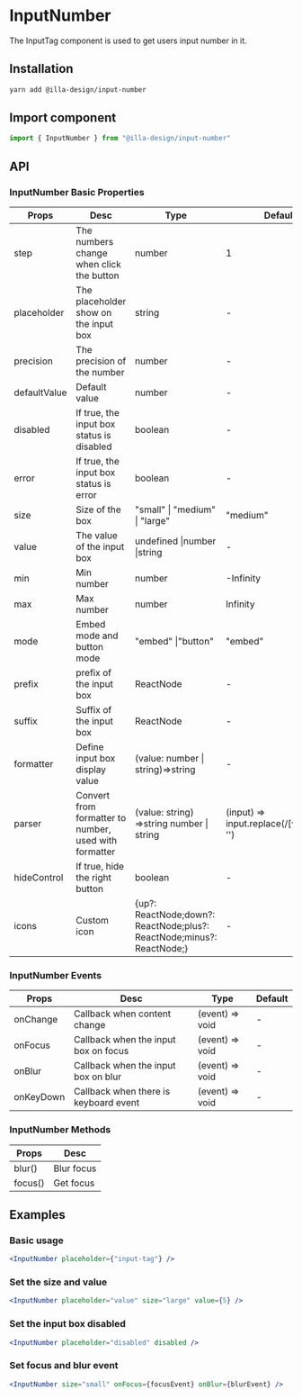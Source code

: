 # InputNumber

The InputTag component is used to get users input number in it.

## Installation

```bash
yarn add @illa-design/input-number
```

## Import component

```jsx
import { InputNumber } from "@illa-design/input-number"
```

## API

### InputNumber Basic Properties

| Props        | Desc                                                  | Type                                                                  | Default                                    |
| ------------ | ----------------------------------------------------- | --------------------------------------------------------------------- | ------------------------------------------ |
| step         | The numbers change when click the button              | number                                                                | 1                                          |
| placeholder  | The placeholder show on the input box                 | string                                                                | -                                          |
| precision    | The precision of the number                           | number                                                                | -                                          |
| defaultValue | Default value                                         | number                                                                | -                                          |
| disabled     | If true, the input box status is disabled             | boolean                                                               | -                                          |
| error        | If true, the input box status is error                | boolean                                                               | -                                          |
| size         | Size of the box                                       | "small" \| "medium" \| "large"                                        | "medium"                                   |
| value        | The value of the input box                            | undefined \|number \|string                                           | -                                          |
| min          | Min number                                            | number                                                                | -Infinity                                  |
| max          | Max number                                            | number                                                                | Infinity                                   |
| mode         | Embed mode and button mode                            | "embed" \|"button"                                                    | "embed"                                    |
| prefix       | prefix of the input box                               | ReactNode                                                             | -                                          |
| suffix       | Suffix of the input box                               | ReactNode                                                             | -                                          |
| formatter    | Define input box display value                        | (value: number \| string)=>string                                     | -                                          |
| parser       | Convert from formatter to number, used with formatter | (value: string) =>string number \| string                             | (input) => input.replace(/[^\w\.-]+/g, '') |
| hideControl  | If true, hide the right button                        | boolean                                                               | -                                          |
| icons        | Custom icon                                           | {up?: ReactNode;down?: ReactNode;plus?: ReactNode;minus?: ReactNode;} | -                                          |

### InputNumber Events

| Props     | Desc                                  | Type            | Default |
| --------- | ------------------------------------- | --------------- | ------- |
| onChange  | Callback when content change          | (event) => void | -       |
| onFocus   | Callback when the input box on focus  | (event) => void | -       |
| onBlur    | Callback when the input box on blur   | (event) => void | -       |
| onKeyDown | Callback when there is keyboard event | (event) => void | -       |

### InputNumber Methods

| Props   | Desc       |
| ------- | ---------- |
| blur()  | Blur focus |
| focus() | Get focus  |

## Examples

### Basic usage



```jsx
<InputNumber placeholder={"input-tag"} />
```

### Set the size and value

```jsx
<InputNumber placeholder="value" size="large" value={5} />
```

### Set the input box disabled

```jsx
<InputNumber placeholder="disabled" disabled />
```

### Set focus and blur event

```jsx
<InputNumber size="small" onFocus={focusEvent} onBlur={blurEvent} />
```
